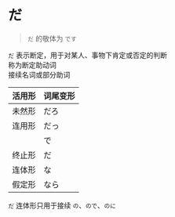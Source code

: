# だ

> `だ` 的敬体为 `です`  
>
`だ` 表示断定，用于对某人、事物下肯定或否定的判断  
称为断定助动词  
接续名词或部分助词  

| 活用形 | 词尾变形 |
| --- | ---- |
| 未然形 | だろ   |
| 连用形 | だっ   |
|     | で    |
| 终止形 | だ    |
| 连体形 | な    |
| 假定形 | なら   |

`だ` 连体形只用于接续 `の`、`ので`、`のに`  
